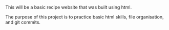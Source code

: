 This will be a basic recipe website that was built using html.

The purpose of this project is to practice basic html skills, file organisation, and git commits. 